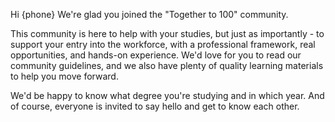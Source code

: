 Hi {phone}
We're glad you joined the "Together to 100" community.

This community is here to help with your studies, but just as importantly - to support your entry into the workforce, with a professional framework, real opportunities, and hands-on experience.
We'd love for you to read our community guidelines, and we also have plenty of quality learning materials to help you move forward.

We'd be happy to know what degree you're studying and in which year.
And of course, everyone is invited to say hello and get to know each other.
